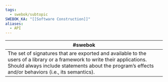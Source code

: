```yaml
---
tags:
  - swebok/subtopic
SWEBOK_KA: "[[Software Construction]]"
aliases:
  - API
---
```


| #swebok                                                                                                                                                                                                                          |
| -------------------------------------------------------------------------------------------------------------------------------------------------------------------------------------------------------------------------------- |
| The set of signatures that are exported and available to the users of a library or a framework to write their applications. Should always include statements about the program’s effects and/or behaviors (i.e., its semantics). |
